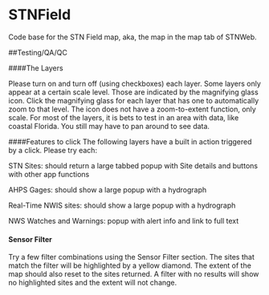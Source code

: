 # STNField
Code base for the STN Field map, aka, the map in the map tab of STNWeb.


##Testing/QA/QC 

####The Layers
 
Please turn on and turn off (using checkboxes) each layer. Some layers only appear at a certain scale level. Those are indicated by the magnifying glass icon.    Click the magnifying glass for each layer that has one to automatically zoom to that level. The icon does not have a zoom-to-extent function, only scale. For most of the layers, it is bets to test in an area with data, like coastal Florida. You still may have to pan around to see data. 

####Features to click
The following layers have a built in action triggered by a click. Please try each:

STN Sites: should return a large tabbed popup with Site details and buttons with other app functions

AHPS Gages: should show a large popup with a hydrograph

Real-Time NWIS sites: should show a large popup with a hydrograph 

NWS Watches and Warnings: popup with alert info and link to full text


#### Sensor Filter

Try a few filter combinations using the Sensor Filter section. The sites that match the filter will be highlighted by a yellow diamond. The extent of the map should also reset to the sites returned. A filter with no results will show no highlighted sites and the extent will not change. 

